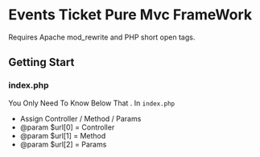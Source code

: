 # Events Ticket Pure Mvc FrameWork

Requires Apache mod_rewrite and PHP short open tags.

## Getting Start

### index.php

You Only Need To Know Below That . In `index.php`
* Assign Controller / Method / Params
* @param $url[0] = Controller
* @param $url[1] = Method
* @param $url[2] = Params 

